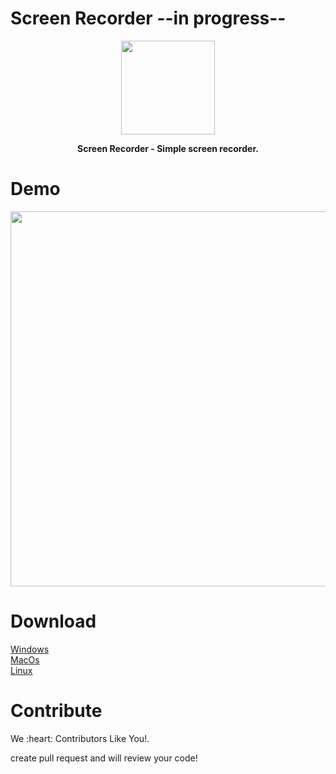 # Screen Recorder --in progress--
<p align="center">
<img src="https://github.com/era7imOSS/ScreenRecorder/blob/main/Interface/images/icon.png" width="150" > 
</p>
<p align="center">
<strong>Screen Recorder - Simple screen recorder.</strong>
</p>

# Demo
<p align="center">
<img src="" width="600">  
</p> 

# Download  

<a href="" rel="nofollow">Windows</a>  
<a href="" rel="nofollow">MacOs</a>  
<a href="" rel="nofollow">Linux</a>

# Contribute  
<p>
We :heart: Contributors Like You!.       
</p> 
<p>
create pull request and will review your code! 
</p> 









